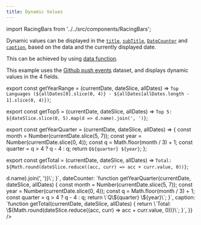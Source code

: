 ```yaml
---
title: Dynamic Values
---
```


import RacingBars from '../../src/components/RacingBars';

Dynamic values can be displayed in the [`title`](../documentation/options.md#title), [`subTitle`](../documentation/options.md#subtitle), [`DateCounter`](../documentation/options.md#datecounter) and [`caption`](../documentation/options.md#caption),
based on the data and the currently displayed date.

This can be achieved by using [data function](../documentation/options.md#data-function).

This example uses the [Github push events](../sample-datasets#github-push-events) dataset, and displays dynamic values in the 4 fields.

export const getYearRange = (currentDate, dateSlice, allDates) =>
`Top Languages (${allDates[0].slice(0, 4)} - ${allDates[allDates.length - 1].slice(0, 4)})`;

export const getTop5 = (currentDate, dateSlice, allDates) =>
`Top 5: ${dateSlice.slice(0, 5).map(d => d.name).join(', ')}`;

export const getYearQuarter = (currentDate, dateSlice, allDates) => {
const month = Number(currentDate.slice(5, 7));
const year = Number(currentDate.slice(0, 4));
const q = Math.floor(month / 3) + 1;
const quarter = q > 4 ? q - 4 : q;
return `Q${quarter} ${year}`;
};

export const getTotal = (currentDate, dateSlice, allDates) =>
`Total: ${Math.round(dateSlice.reduce((acc, curr) => acc + curr.value, 0))}`;

<div className="gallery">
  <RacingBars
    dataUrl="/data/gh-push.csv"
    dataType="csv"
    title={getYearRange}
    subTitle={getTop5}
    dateCounter={getYearQuarter}
    caption={getTotal}
    dynamicProps={{title: `function getYearRange(currentDate, dateSlice, allDates) {
return \`Top Languages (\${allDates[0].slice(0, 4)} - \${allDates[allDates.length - 1].slice(0, 4)})\`;
}`,
subTitle: `function getTop5(currentDate, dateSlice, allDates) {
return \`Top 5: \${dateSlice.slice(0, 5).map(d => d.name).join(', ')}\`;
}`,
dateCounter: `function getYearQuarter(currentDate, dateSlice, allDates) {
  const month = Number(currentDate.slice(5, 7));
  const year = Number(currentDate.slice(0, 4));
  const q = Math.floor(month / 3) + 1;
  const quarter = q > 4 ? q - 4 : q;
  return \`Q\${quarter} \${year}\`;
}`,
caption: `function getTotal(currentDate, dateSlice, allDates) {
return \`Total: \${Math.round(dateSlice.reduce((acc, curr) => acc + curr.value, 0))}\`;
}`,
}}
  />
</div>
